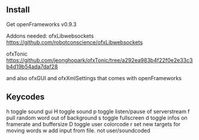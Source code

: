 ## Install

Get openFrameworks v0.9.3

Addons needed:
ofxLibwebsockets https://github.com/robotconscience/ofxLibwebsockets

ofxTonic https://github.com/jeonghopark/ofxTonic/tree/a292ea983b4f22f0e2e33c3b4d19b54ada7daf28

and also ofxGUI and ofxXmlSettings that comes with openFrameworks



## Keycodes
h toggle sound gui
H toggle sound
p toggle listen/pause of serverstream
f pull random word out of background
s toggle fullscreen
d toggle infos on framerate and buffersize
D toggle user colorcode
r set new targets for moving words
w add input from file. not user/soundcoded